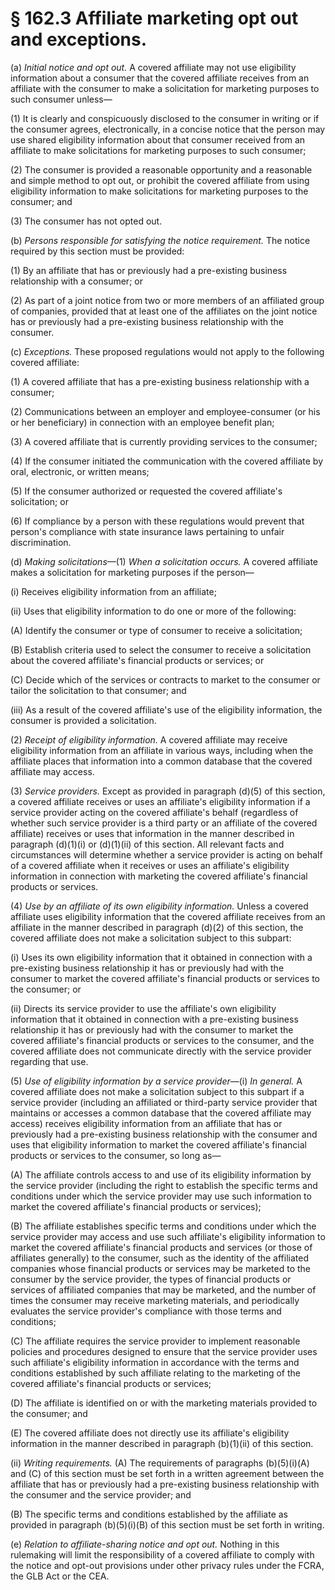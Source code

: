 # § 162.3   Affiliate marketing opt out and exceptions.

(a) *Initial notice and opt out.* A covered affiliate may not use eligibility information about a consumer that the covered affiliate receives from an affiliate with the consumer to make a solicitation for marketing purposes to such consumer unless—


(1) It is clearly and conspicuously disclosed to the consumer in writing or if the consumer agrees, electronically, in a concise notice that the person may use shared eligibility information about that consumer received from an affiliate to make solicitations for marketing purposes to such consumer;


(2) The consumer is provided a reasonable opportunity and a reasonable and simple method to opt out, or prohibit the covered affiliate from using eligibility information to make solicitations for marketing purposes to the consumer; and


(3) The consumer has not opted out.


(b) *Persons responsible for satisfying the notice requirement.* The notice required by this section must be provided:


(1) By an affiliate that has or previously had a pre-existing business relationship with a consumer; or


(2) As part of a joint notice from two or more members of an affiliated group of companies, provided that at least one of the affiliates on the joint notice has or previously had a pre-existing business relationship with the consumer.


(c) *Exceptions.* These proposed regulations would not apply to the following covered affiliate:


(1) A covered affiliate that has a pre-existing business relationship with a consumer;


(2) Communications between an employer and employee-consumer (or his or her beneficiary) in connection with an employee benefit plan;


(3) A covered affiliate that is currently providing services to the consumer;


(4) If the consumer initiated the communication with the covered affiliate by oral, electronic, or written means;


(5) If the consumer authorized or requested the covered affiliate's solicitation; or


(6) If compliance by a person with these regulations would prevent that person's compliance with state insurance laws pertaining to unfair discrimination.


(d) *Making solicitations*—(1) *When a solicitation occurs.* A covered affiliate makes a solicitation for marketing purposes if the person—


(i) Receives eligibility information from an affiliate;


(ii) Uses that eligibility information to do one or more of the following:


(A) Identify the consumer or type of consumer to receive a solicitation;


(B) Establish criteria used to select the consumer to receive a solicitation about the covered affiliate's financial products or services; or


(C) Decide which of the services or contracts to market to the consumer or tailor the solicitation to that consumer; and


(iii) As a result of the covered affiliate's use of the eligibility information, the consumer is provided a solicitation.


(2) *Receipt of eligibility information.* A covered affiliate may receive eligibility information from an affiliate in various ways, including when the affiliate places that information into a common database that the covered affiliate may access.


(3) *Service providers.* Except as provided in paragraph (d)(5) of this section, a covered affiliate receives or uses an affiliate's eligibility information if a service provider acting on the covered affiliate's behalf (regardless of whether such service provider is a third party or an affiliate of the covered affiliate) receives or uses that information in the manner described in paragraph (d)(1)(i) or (d)(1)(ii) of this section. All relevant facts and circumstances will determine whether a service provider is acting on behalf of a covered affiliate when it receives or uses an affiliate's eligibility information in connection with marketing the covered affiliate's financial products or services.


(4) *Use by an affiliate of its own eligibility information.* Unless a covered affiliate uses eligibility information that the covered affiliate receives from an affiliate in the manner described in paragraph (d)(2) of this section, the covered affiliate does not make a solicitation subject to this subpart:


(i) Uses its own eligibility information that it obtained in connection with a pre-existing business relationship it has or previously had with the consumer to market the covered affiliate's financial products or services to the consumer; or


(ii) Directs its service provider to use the affiliate's own eligibility information that it obtained in connection with a pre-existing business relationship it has or previously had with the consumer to market the covered affiliate's financial products or services to the consumer, and the covered affiliate does not communicate directly with the service provider regarding that use.


(5) *Use of eligibility information by a service provider*—(i) *In general.* A covered affiliate does not make a solicitation subject to this subpart if a service provider (including an affiliated or third-party service provider that maintains or accesses a common database that the covered affiliate may access) receives eligibility information from an affiliate that has or previously had a pre-existing business relationship with the consumer and uses that eligibility information to market the covered affiliate's financial products or services to the consumer, so long as—


(A) The affiliate controls access to and use of its eligibility information by the service provider (including the right to establish the specific terms and conditions under which the service provider may use such information to market the covered affiliate's financial products or services);


(B) The affiliate establishes specific terms and conditions under which the service provider may access and use such affiliate's eligibility information to market the covered affiliate's financial products and services (or those of affiliates generally) to the consumer, such as the identity of the affiliated companies whose financial products or services may be marketed to the consumer by the service provider, the types of financial products or services of affiliated companies that may be marketed, and the number of times the consumer may receive marketing materials, and periodically evaluates the service provider's compliance with those terms and conditions;


(C) The affiliate requires the service provider to implement reasonable policies and procedures designed to ensure that the service provider uses such affiliate's eligibility information in accordance with the terms and conditions established by such affiliate relating to the marketing of the covered affiliate's financial products or services;


(D) The affiliate is identified on or with the marketing materials provided to the consumer; and


(E) The covered affiliate does not directly use its affiliate's eligibility information in the manner described in paragraph (b)(1)(ii) of this section.


(ii) *Writing requirements.* (A) The requirements of paragraphs (b)(5)(i)(A) and (C) of this section must be set forth in a written agreement between the affiliate that has or previously had a pre-existing business relationship with the consumer and the service provider; and


(B) The specific terms and conditions established by the affiliate as provided in paragraph (b)(5)(i)(B) of this section must be set forth in writing.


(e) *Relation to affiliate-sharing notice and opt out.* Nothing in this rulemaking will limit the responsibility of a covered affiliate to comply with the notice and opt-out provisions under other privacy rules under the FCRA, the GLB Act or the CEA.




